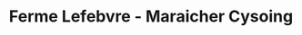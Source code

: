 ---
title: "Ferme Lefebvre - Maraicher Cysoing"
url: /cysoing/ferme-lefebvre-maraicher-cysoing/
shop: Hofladen
---
